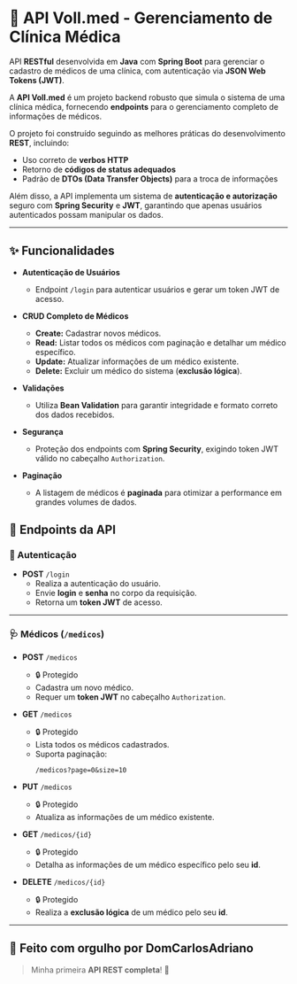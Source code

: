 # 🏥 API Voll.med - Gerenciamento de Clínica Médica  

API **RESTful** desenvolvida em **Java** com **Spring Boot** para gerenciar o cadastro de médicos de uma clínica, com autenticação via **JSON Web Tokens (JWT)**.  

A **API Voll.med** é um projeto backend robusto que simula o sistema de uma clínica médica, fornecendo **endpoints** para o gerenciamento completo de informações de médicos.  

O projeto foi construído seguindo as melhores práticas do desenvolvimento **REST**, incluindo:  
- Uso correto de **verbos HTTP**  
- Retorno de **códigos de status adequados**  
- Padrão de **DTOs (Data Transfer Objects)** para a troca de informações  

Além disso, a API implementa um sistema de **autenticação e autorização** seguro com **Spring Security** e **JWT**, garantindo que apenas usuários autenticados possam manipular os dados.  

---

## ✨ Funcionalidades  

- **Autenticação de Usuários**  
  - Endpoint `/login` para autenticar usuários e gerar um token JWT de acesso.  

- **CRUD Completo de Médicos**  
  - **Create:** Cadastrar novos médicos.  
  - **Read:** Listar todos os médicos com paginação e detalhar um médico específico.  
  - **Update:** Atualizar informações de um médico existente.  
  - **Delete:** Excluir um médico do sistema (**exclusão lógica**).  

- **Validações**  
  - Utiliza **Bean Validation** para garantir integridade e formato correto dos dados recebidos.  

- **Segurança**  
  - Proteção dos endpoints com **Spring Security**, exigindo token JWT válido no cabeçalho `Authorization`.  

- **Paginação**  
  - A listagem de médicos é **paginada** para otimizar a performance em grandes volumes de dados.  

## 📌 Endpoints da API  

### 🔑 Autenticação  

- **POST** `/login`  
  - Realiza a autenticação do usuário.  
  - Envie **login** e **senha** no corpo da requisição.  
  - Retorna um **token JWT** de acesso.  

---

### 🩺 Médicos (`/medicos`)  

- **POST** `/medicos`  
  - 🔒 Protegido  
  - Cadastra um novo médico.  
  - Requer um **token JWT** no cabeçalho `Authorization`.  

- **GET** `/medicos`  
  - 🔒 Protegido  
  - Lista todos os médicos cadastrados.  
  - Suporta paginação:  
    ```
    /medicos?page=0&size=10
    ```  

- **PUT** `/medicos`  
  - 🔒 Protegido  
  - Atualiza as informações de um médico existente.  

- **GET** `/medicos/{id}`  
  - 🔒 Protegido  
  - Detalha as informações de um médico específico pelo seu **id**.  

- **DELETE** `/medicos/{id}`  
  - 🔒 Protegido  
  - Realiza a **exclusão lógica** de um médico pelo seu **id**.  

---

## 🖤 Feito com orgulho por **DomCarlosAdriano**  
> Minha primeira **API REST completa**! 🚀  
